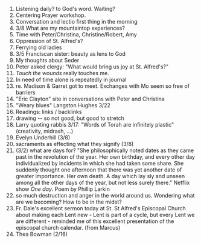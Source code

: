 1. Listening daily? to God's word. Waiting?
2. Centering Prayer workshop.
3. Conversation and lectio first thing in the morning
4. 3/8 What are my mountaintop experiences?
5. Time with Peter/Christina, Christine/Robert, Amy
6. Oppression of St. Alfred's?
7. Ferrying old ladies
8. 3/5 Franciscan sister: beauty as lens to God
9. My thoughts about Seder
10. Peter asked clergy: "What would bring us joy at St. Alfred's?"
11. *Touch the wounds* really touches me.
12. In need of time alone is repeatedly in journal
13. re. Madison & Garret got to meet. Exchanges with Mo seem so free of barriers
14. "Eric Clayton" site in conversations with Peter and Christina
15. "Weary blues" Langston Hughes 3/22
16. Readings: links / backlinks
17. drawing -- so not good, but good to stretch
18. Larry quoting rabbis 3/17: "Words of Torah are infinitely plastic" (creativity, midrash, ...)
19. Evelyn Underhill (3/8)
20. sacraments as effecting what they signify (3/8)
21. (3/2) what are days for?  "She philosophically noted dates as they came past in the revolution of the year. Her own birthday, and every other day individualized by incidents in which she had taken some share. She suddenly thought one afternoon that there was yet another date of greater importance. Her own death. A day which lay sly and unseen among all the other days of the year, but not less surely there." Netflix show *One day*. Poem by Phillip Larkin
22. so much destruction and anger in the world around us. Wondering what are we  becoming? How to be in the midst?
23. Fr. Dale's excellent sermon today at St. St Alfred's Episcopal Church about making each Lent new - Lent is part of a cycle, but every Lent we are different - reminded me of this excellent presentation of the episcopal church calendar. (from Marcus)
24. Thea Bowman (2/16)